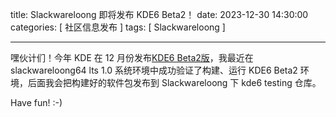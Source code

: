 title: Slackwareloong 即将发布 KDE6 Beta2！
date: 2023-12-30 14:30:00
categories: [ 社区信息发布 ]
tags: [ Slackwareloong ]

---

嘿伙计们！今年 KDE 在 12 月份发布[KDE6 Beta2版](https://kde.org/announcements/megarelease/6/beta2/)，我最近在 slackwareloong64 lts 1.0 系统环境中成功验证了构建、运行 KDE6 Beta2 环境，后面我会把构建好的软件包发布到 Slackwareloong 下 kde6 testing 仓库。

Have fun! :-)
